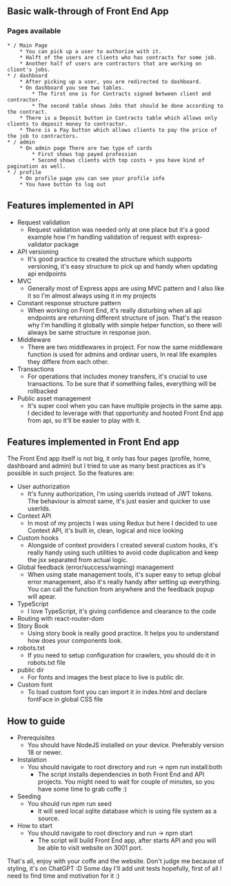 ## Basic walk-through of Front End App ##
### Pages available ###
    * / Main Page
        * You can pick up a user to authorize with it.
        * Halft of the users are clients who has contracts for some job.
        * Another half of users are contractors that are working on client's jobs.
    * / dashboard 
        * After picking up a user, you are redirected to dashboard.
        * On dashboard you see two tables. 
            * The first one is for Contracts signed between client and contractor.
            * The second table shows Jobs that should be done according to the contract.
        * There is a Deposit button in Contracts table which allows only clients to deposit money to contractor.
        * There is a Pay button which allows clients to pay the price of the job to contractors.
    * / admin 
        * On admin page There are two type of cards
            * First shows top payed profession
            * Second shows clients with top costs + you have kind of pagination as well.
    * / profile 
        * On profile page you can see your profile info
        * You have button to log out
## Features implemented in API ##
- Request validation
    - Request validation was needed only at one place but it's a good example how I'm handling validation of request with express-validator package
- API versioning
    - It's good practice to created the structure which supports versioning, it's easy structure to pick up and handy when updating api endpoints
- MVC
    - Generally most of Express apps are using MVC pattern and I also like it so I'm almost always using it in my projects
- Constant response structure pattern
    - When working on Front End, it's really disturbing when all api endpoints are returning different structure of json. That's the reason why I'm handling it globally with simple helper function, so there will always be same structure in response json. 
- Middleware
    - There are two middlewares in project. For now the same middleware function is used for admins and ordinar users, In real life examples they differe from each other.
- Transactions
    - For operations that includes money transfers, it's crucial to use transactions. To be sure that if something failes, everything will be rollbacked
- Public asset management
    - It's super cool when you can have multiple projects in the same app. I decided to leverage with that opportunity and hosted Front End app from api, so it'll be easier to play with it.

## Features implemented in Front End app ##

The Front End app itself is not big, it only has four pages (profile, home, dashboard and admin) but I tried to use as many best practices as it's possible in such project. So the features are:
- User authorization
    - It's funny authorization, I'm using userIds instead of JWT tokens. The behaviour is almost same, it's just easier and quicker to use userIds.
- Context API
    - In most of my projects I was using Redux but here I decided to use Context API, it's built in, clean, logical and nice looking
- Custom hooks
    - Alongside of context providers I created several custom hooks, it's really handy using such utilities to avoid code duplication and keep the jsx separated from actual logic.
- Global feedback (error/success/warning) management
    - When using state management tools, it's super easy to setup global error management, also it's really handy after setting up everything. You can call the function from anywhere and the feedback popup will apear.
- TypeScript
    - I love TypeScript, it's giving confidence and clearance to the code
- Routing with react-router-dom
- Story Book
    - Using story book is really good practice. It helps you to understand how does your components look.
- robots.txt
    - If you need to setup configuration for crawlers, you should do it in robots.txt file
- public dir
    - For fonts and images the best place to live is public dir.
- Custom font
    - To load custom font you can import it in index.html and declare fontFace in global CSS file

## How to guide ##
- Prerequisites
    - You should have NodeJS installed on your device. Preferably version 18 or newer.
- Instalation
    - You should navigate to root directory and run -> npm run install:both 
        - The script installs dependencies in both Front End and API projects. You might need to wait for couple of minutes, so you have some time to grab coffe :)
- Seeding
    - You should run npm run seed
        - It will seed local sqlite database which is using file system as a source.
- How to start
    - You should navigate to root directory and run -> npm start
        - The script will build Front End app, after starts API and you will be able to visit website on 3001 port. 

That's all, enjoy with your coffe and the website. Don't judge me because of styling, it's on ChatGPT :D
Some day I'll add unit tests hopefully, first of all I need to find time and motivation for it :)

    